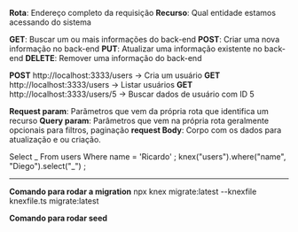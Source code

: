 **Rota**: Endereço completo da requisição
**Recurso**: Qual entidade estamos acessando do sistema

**GET**: Buscar um ou mais informações do back-end
**POST**: Criar uma nova informação no back-end
**PUT**: Atualizar uma informação existente no back-end
**DELETE**: Remover uma informação do back-end

**POST** http://localhost:3333/users -> Cria um usuário
**GET** http://localhost:3333/users -> Listar usuários
**GET** http://localhost:3333/users/5 -> Buscar dados de usuário com ID 5

**Request param**: Parãmetros que vem da própria rota que identifica um recurso
**Query param**: Parâmetros que vem na própria rota geralmente opcionais para filtros, paginação
**request Body**: Corpo com os dados para atualização e ou criação.

Select _ From users Where name = 'Ricardo' ;
knex("users").where("name", "Diego").select("_") ;

---

**Comando para rodar a migration**
npx knex migrate:latest --knexfile knexfile.ts migrate:latest

**Comando para rodar seed**
